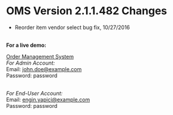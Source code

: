 # OMS Version 2.1.1.482 Changes
- Reorder item vendor select bug fix, 10/27/2016<br><br>

<b>For a live demo:</b>

<a href="http://oms.taskmeout.com">Order Management System</a><br>
<i>For Admin Account:</i><br>
Email: john.doe@example.com<br>
Password: password<br><br>

<i>For End-User Account:</i><br>
Email: engin.yapici@example.com<br>
Password: password
